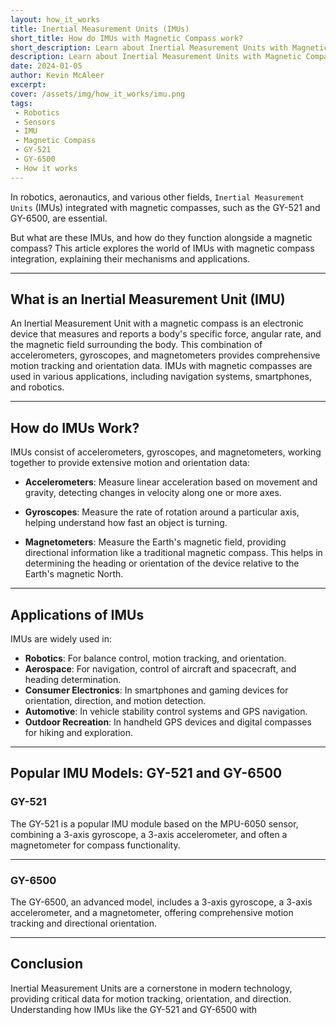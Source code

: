 ```yaml
---
layout: how_it_works
title: Inertial Measurement Units (IMUs)
short_title: How do IMUs with Magnetic Compass work?
short_description: Learn about Inertial Measurement Units with Magnetic Compass Integration
description: Learn about Inertial Measurement Units with Magnetic Compass Integration
date: 2024-01-05
author: Kevin McAleer
excerpt:
cover: /assets/img/how_it_works/imu.png
tags:
 - Robotics
 - Sensors
 - IMU
 - Magnetic Compass
 - GY-521
 - GY-6500
 - How it works
---
```


In robotics, aeronautics, and various other fields, `Inertial Measurement Units` (IMUs) integrated with magnetic compasses, such as the GY-521 and GY-6500, are essential.

But what are these IMUs, and how do they function alongside a magnetic compass? This article explores the world of IMUs with magnetic compass integration, explaining their mechanisms and applications.

---

## What is an Inertial Measurement Unit (IMU)

An Inertial Measurement Unit with a magnetic compass is an electronic device that measures and reports a body's specific force, angular rate, and the magnetic field surrounding the body. This combination of accelerometers, gyroscopes, and magnetometers provides comprehensive motion tracking and orientation data. IMUs with magnetic compasses are used in various applications, including navigation systems, smartphones, and robotics.

---

## How do IMUs Work?

IMUs consist of accelerometers, gyroscopes, and magnetometers, working together to provide extensive motion and orientation data:

* **Accelerometers**: Measure linear acceleration based on movement and gravity, detecting changes in velocity along one or more axes.

* **Gyroscopes**: Measure the rate of rotation around a particular axis, helping understand how fast an object is turning.

* **Magnetometers**: Measure the Earth's magnetic field, providing directional information like a traditional magnetic compass. This helps in determining the heading or orientation of the device relative to the Earth's magnetic North.

---

## Applications of IMUs

IMUs are widely used in:

* **Robotics**: For balance control, motion tracking, and orientation.
* **Aerospace**: For navigation, control of aircraft and spacecraft, and heading determination.
* **Consumer Electronics**: In smartphones and gaming devices for orientation, direction, and motion detection.
* **Automotive**: In vehicle stability control systems and GPS navigation.
* **Outdoor Recreation**: In handheld GPS devices and digital compasses for hiking and exploration.

---

## Popular IMU Models: GY-521 and GY-6500

### GY-521

The GY-521 is a popular IMU module based on the MPU-6050 sensor, combining a 3-axis gyroscope, a 3-axis accelerometer, and often a magnetometer for compass functionality.

---

### GY-6500

The GY-6500, an advanced model, includes a 3-axis gyroscope, a 3-axis accelerometer, and a magnetometer, offering comprehensive motion tracking and directional orientation.

---

## Conclusion

Inertial Measurement Units are a cornerstone in modern technology, providing critical data for motion tracking, orientation, and direction. Understanding how IMUs like the GY-521 and GY-6500 with
